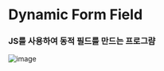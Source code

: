 <h1>Dynamic Form Field</h1>

<h3>JS를 사용하여 동적 필드를 만드는 프로그럄</h3>

![image](https://github.com/leeyongha2006/Javascript-project/assets/126844590/bc95ebaf-7d69-45f5-a2bc-24c55319d218)
